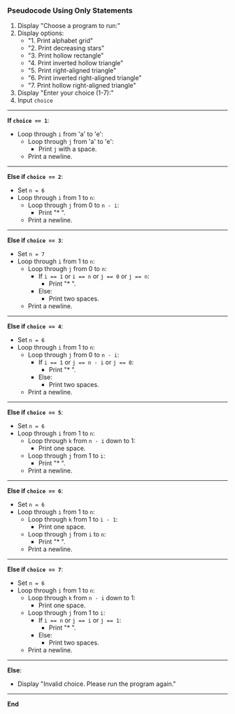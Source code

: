 ### **Pseudocode Using Only Statements**

1. Display "Choose a program to run:"
2. Display options:
   - "1. Print alphabet grid"
   - "2. Print decreasing stars"
   - "3. Print hollow rectangle"
   - "4. Print inverted hollow triangle"
   - "5. Print right-aligned triangle"
   - "6. Print inverted right-aligned triangle"
   - "7. Print hollow right-aligned triangle"
3. Display "Enter your choice (1-7):"
4. Input `choice`

---

**If `choice == 1`**:
- Loop through `i` from 'a' to 'e':
  - Loop through `j` from 'a' to 'e':
    - Print `j` with a space.
  - Print a newline.

---

**Else if `choice == 2`**:
- Set `n = 6`
- Loop through `i` from 1 to `n`:
  - Loop through `j` from 0 to `n - i`:
    - Print "* ".
  - Print a newline.

---

**Else if `choice == 3`**:
- Set `n = 7`
- Loop through `i` from 1 to `n`:
  - Loop through `j` from 0 to `n`:
    - If `i == 1` or `i == n` or `j == 0` or `j == n`:
      - Print "* ".
    - Else:
      - Print two spaces.
  - Print a newline.

---

**Else if `choice == 4`**:
- Set `n = 6`
- Loop through `i` from 1 to `n`:
  - Loop through `j` from 0 to `n - i`:
    - If `i == 1` or `j == n - i` or `j == 0`:
      - Print "* ".
    - Else:
      - Print two spaces.
  - Print a newline.

---

**Else if `choice == 5`**:
- Set `n = 6`
- Loop through `i` from 1 to `n`:
  - Loop through `k` from `n - i` down to 1:
    - Print one space.
  - Loop through `j` from 1 to `i`:
    - Print "* ".
  - Print a newline.

---

**Else if `choice == 6`**:
- Set `n = 6`
- Loop through `i` from 1 to `n`:
  - Loop through `k` from 1 to `i - 1`:
    - Print one space.
  - Loop through `j` from `i` to `n`:
    - Print "* ".
  - Print a newline.

---

**Else if `choice == 7`**:
- Set `n = 6`
- Loop through `i` from 1 to `n`:
  - Loop through `k` from `n - i` down to 1:
    - Print one space.
  - Loop through `j` from 1 to `i`:
    - If `i == n` or `j == i` or `j == 1`:
      - Print "* ".
    - Else:
      - Print two spaces.
  - Print a newline.

---

**Else**:
- Display "Invalid choice. Please run the program again."

---

**End**
